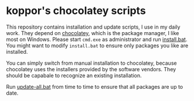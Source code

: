 # koppor's chocolatey scripts

This repository contains installation and update scripts, I use in my daily work.
They depend on [chocolatey](http://chocolatey.org/), which is the package manager, I like most on Windows.
Please start `cmd.exe` as administrator and run [install.bat](install.bat).
You might want to modify `install.bat` to ensure only packages you like are installed.

You can simply switch from manual installation to chocolatey, because chocolatey uses the installers provided by the software vendors.
They should be capabale to recognize an existing installation.

Run [update-all.bat](update-all.bat) from time to time to ensure that all packages are up to date.
